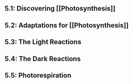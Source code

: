 ## 5.1: Discovering [[Photosynthesis]]

## 5.2: Adaptations for [[Photosynthesis]]

## 5.3: The Light Reactions

## 5.4: The Dark Reactions

## 5.5: Photorespiration